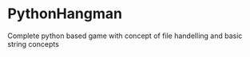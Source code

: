 # PythonHangman
Complete python based game with concept of file handelling and basic string concepts
